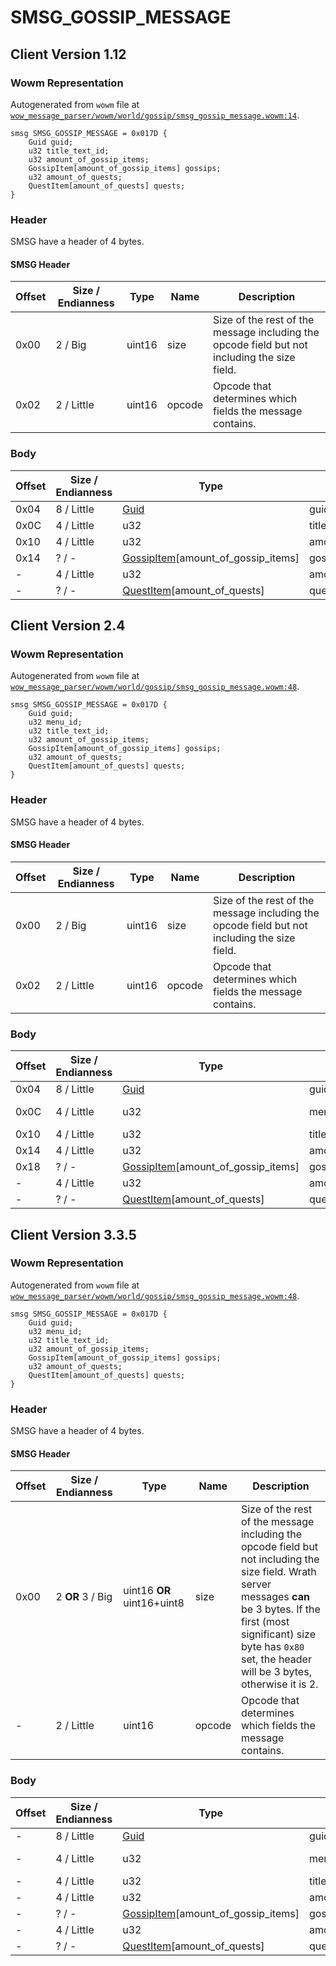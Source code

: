# SMSG_GOSSIP_MESSAGE

## Client Version 1.12

### Wowm Representation

Autogenerated from `wowm` file at [`wow_message_parser/wowm/world/gossip/smsg_gossip_message.wowm:14`](https://github.com/gtker/wow_messages/tree/main/wow_message_parser/wowm/world/gossip/smsg_gossip_message.wowm#L14).
```rust,ignore
smsg SMSG_GOSSIP_MESSAGE = 0x017D {
    Guid guid;
    u32 title_text_id;
    u32 amount_of_gossip_items;
    GossipItem[amount_of_gossip_items] gossips;
    u32 amount_of_quests;
    QuestItem[amount_of_quests] quests;
}
```
### Header

SMSG have a header of 4 bytes.

#### SMSG Header

| Offset | Size / Endianness | Type   | Name   | Description |
| ------ | ----------------- | ------ | ------ | ----------- |
| 0x00   | 2 / Big           | uint16 | size   | Size of the rest of the message including the opcode field but not including the size field.|
| 0x02   | 2 / Little        | uint16 | opcode | Opcode that determines which fields the message contains.|

### Body

| Offset | Size / Endianness | Type | Name | Description | Comment |
| ------ | ----------------- | ---- | ---- | ----------- | ------- |
| 0x04 | 8 / Little | [Guid](../types/packed-guid.md) | guid |  |  |
| 0x0C | 4 / Little | u32 | title_text_id |  |  |
| 0x10 | 4 / Little | u32 | amount_of_gossip_items |  |  |
| 0x14 | ? / - | [GossipItem](gossipitem.md)[amount_of_gossip_items] | gossips |  |  |
| - | 4 / Little | u32 | amount_of_quests |  |  |
| - | ? / - | [QuestItem](questitem.md)[amount_of_quests] | quests |  |  |

## Client Version 2.4

### Wowm Representation

Autogenerated from `wowm` file at [`wow_message_parser/wowm/world/gossip/smsg_gossip_message.wowm:48`](https://github.com/gtker/wow_messages/tree/main/wow_message_parser/wowm/world/gossip/smsg_gossip_message.wowm#L48).
```rust,ignore
smsg SMSG_GOSSIP_MESSAGE = 0x017D {
    Guid guid;
    u32 menu_id;
    u32 title_text_id;
    u32 amount_of_gossip_items;
    GossipItem[amount_of_gossip_items] gossips;
    u32 amount_of_quests;
    QuestItem[amount_of_quests] quests;
}
```
### Header

SMSG have a header of 4 bytes.

#### SMSG Header

| Offset | Size / Endianness | Type   | Name   | Description |
| ------ | ----------------- | ------ | ------ | ----------- |
| 0x00   | 2 / Big           | uint16 | size   | Size of the rest of the message including the opcode field but not including the size field.|
| 0x02   | 2 / Little        | uint16 | opcode | Opcode that determines which fields the message contains.|

### Body

| Offset | Size / Endianness | Type | Name | Description | Comment |
| ------ | ----------------- | ---- | ---- | ----------- | ------- |
| 0x04 | 8 / Little | [Guid](../types/packed-guid.md) | guid |  |  |
| 0x0C | 4 / Little | u32 | menu_id |  | mangosone: new 2.4.0 |
| 0x10 | 4 / Little | u32 | title_text_id |  |  |
| 0x14 | 4 / Little | u32 | amount_of_gossip_items |  |  |
| 0x18 | ? / - | [GossipItem](gossipitem.md)[amount_of_gossip_items] | gossips |  |  |
| - | 4 / Little | u32 | amount_of_quests |  |  |
| - | ? / - | [QuestItem](questitem.md)[amount_of_quests] | quests |  |  |

## Client Version 3.3.5

### Wowm Representation

Autogenerated from `wowm` file at [`wow_message_parser/wowm/world/gossip/smsg_gossip_message.wowm:48`](https://github.com/gtker/wow_messages/tree/main/wow_message_parser/wowm/world/gossip/smsg_gossip_message.wowm#L48).
```rust,ignore
smsg SMSG_GOSSIP_MESSAGE = 0x017D {
    Guid guid;
    u32 menu_id;
    u32 title_text_id;
    u32 amount_of_gossip_items;
    GossipItem[amount_of_gossip_items] gossips;
    u32 amount_of_quests;
    QuestItem[amount_of_quests] quests;
}
```
### Header

SMSG have a header of 4 bytes.

#### SMSG Header

| Offset | Size / Endianness | Type   | Name   | Description |
| ------ | ----------------- | ------ | ------ | ----------- |
| 0x00   | 2 **OR** 3 / Big           | uint16 **OR** uint16+uint8 | size | Size of the rest of the message including the opcode field but not including the size field. Wrath server messages **can** be 3 bytes. If the first (most significant) size byte has `0x80` set, the header will be 3 bytes, otherwise it is 2.|
| -      | 2 / Little| uint16 | opcode | Opcode that determines which fields the message contains. |

### Body

| Offset | Size / Endianness | Type | Name | Description | Comment |
| ------ | ----------------- | ---- | ---- | ----------- | ------- |
| - | 8 / Little | [Guid](../types/packed-guid.md) | guid |  |  |
| - | 4 / Little | u32 | menu_id |  | mangosone: new 2.4.0 |
| - | 4 / Little | u32 | title_text_id |  |  |
| - | 4 / Little | u32 | amount_of_gossip_items |  |  |
| - | ? / - | [GossipItem](gossipitem.md)[amount_of_gossip_items] | gossips |  |  |
| - | 4 / Little | u32 | amount_of_quests |  |  |
| - | ? / - | [QuestItem](questitem.md)[amount_of_quests] | quests |  |  |

